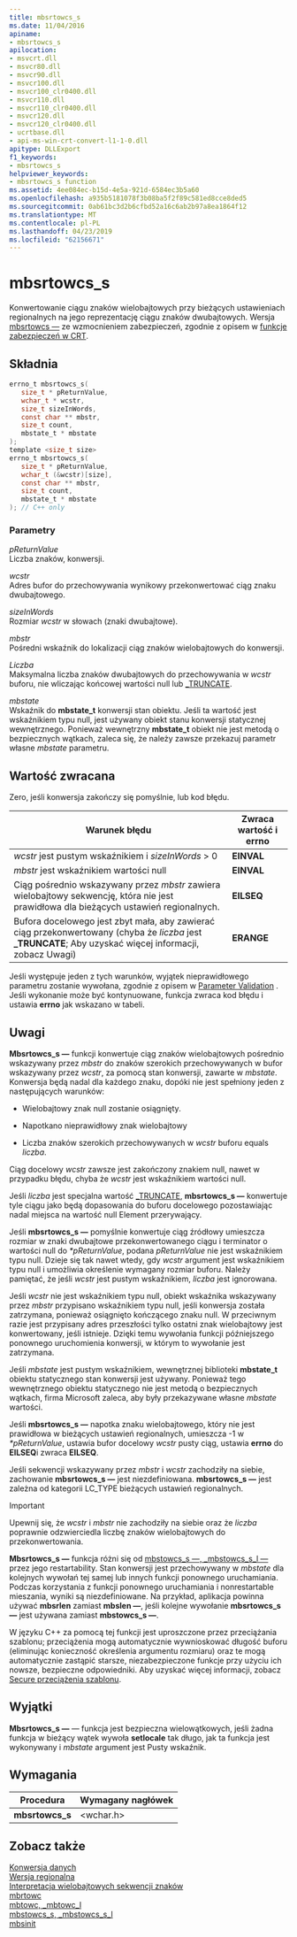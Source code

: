```yaml
---
title: mbsrtowcs_s
ms.date: 11/04/2016
apiname:
- mbsrtowcs_s
apilocation:
- msvcrt.dll
- msvcr80.dll
- msvcr90.dll
- msvcr100.dll
- msvcr100_clr0400.dll
- msvcr110.dll
- msvcr110_clr0400.dll
- msvcr120.dll
- msvcr120_clr0400.dll
- ucrtbase.dll
- api-ms-win-crt-convert-l1-1-0.dll
apitype: DLLExport
f1_keywords:
- mbsrtowcs_s
helpviewer_keywords:
- mbsrtowcs_s function
ms.assetid: 4ee084ec-b15d-4e5a-921d-6584ec3b5a60
ms.openlocfilehash: a935b5181078f3b08ba5f2f89c581ed8cce8ded5
ms.sourcegitcommit: 0ab61bc3d2b6cfbd52a16c6ab2b97a8ea1864f12
ms.translationtype: MT
ms.contentlocale: pl-PL
ms.lasthandoff: 04/23/2019
ms.locfileid: "62156671"
---
```

# <a name="mbsrtowcss"></a>mbsrtowcs_s

Konwertowanie ciągu znaków wielobajtowych przy bieżących ustawieniach regionalnych na jego reprezentację ciągu znaków dwubajtowych. Wersja [mbsrtowcs —](mbsrtowcs.md) ze wzmocnieniem zabezpieczeń, zgodnie z opisem w [funkcje zabezpieczeń w CRT](../../c-runtime-library/security-features-in-the-crt.md).

## <a name="syntax"></a>Składnia

```C
errno_t mbsrtowcs_s(
   size_t * pReturnValue,
   wchar_t * wcstr,
   size_t sizeInWords,
   const char ** mbstr,
   size_t count,
   mbstate_t * mbstate
);
template <size_t size>
errno_t mbsrtowcs_s(
   size_t * pReturnValue,
   wchar_t (&wcstr)[size],
   const char ** mbstr,
   size_t count,
   mbstate_t * mbstate
); // C++ only
```

### <a name="parameters"></a>Parametry

*pReturnValue*<br/>
Liczba znaków, konwersji.

*wcstr*<br/>
Adres bufor do przechowywania wynikowy przekonwertować ciąg znaku dwubajtowego.

*sizeInWords*<br/>
Rozmiar *wcstr* w słowach (znaki dwubajtowe).

*mbstr*<br/>
Pośredni wskaźnik do lokalizacji ciąg znaków wielobajtowych do konwersji.

*Liczba*<br/>
Maksymalna liczba znaków dwubajtowych do przechowywania w *wcstr* buforu, nie wliczając końcowej wartości null lub [_TRUNCATE](../../c-runtime-library/truncate.md).

*mbstate*<br/>
Wskaźnik do **mbstate_t** konwersji stan obiektu. Jeśli ta wartość jest wskaźnikiem typu null, jest używany obiekt stanu konwersji statycznej wewnętrznego. Ponieważ wewnętrzny **mbstate_t** obiekt nie jest metodą o bezpiecznych wątkach, zaleca się, że należy zawsze przekazuj parametr własne *mbstate* parametru.

## <a name="return-value"></a>Wartość zwracana

Zero, jeśli konwersja zakończy się pomyślnie, lub kod błędu.

|Warunek błędu|Zwraca wartość i **errno**|
|---------------------|------------------------------|
|*wcstr* jest pustym wskaźnikiem i *sizeInWords* > 0|**EINVAL**|
|*mbstr* jest wskaźnikiem wartości null|**EINVAL**|
|Ciąg pośrednio wskazywany przez *mbstr* zawiera wielobajtowy sekwencję, która nie jest prawidłowa dla bieżących ustawień regionalnych.|**EILSEQ**|
|Bufora docelowego jest zbyt mała, aby zawierać ciąg przekonwertowany (chyba że *liczba* jest **_TRUNCATE**; Aby uzyskać więcej informacji, zobacz Uwagi)|**ERANGE**|

Jeśli występuje jeden z tych warunków, wyjątek nieprawidłowego parametru zostanie wywołana, zgodnie z opisem w [Parameter Validation](../../c-runtime-library/parameter-validation.md) . Jeśli wykonanie może być kontynuowane, funkcja zwraca kod błędu i ustawia **errno** jak wskazano w tabeli.

## <a name="remarks"></a>Uwagi

**Mbsrtowcs_s —** funkcji konwertuje ciąg znaków wielobajtowych pośrednio wskazywany przez *mbstr* do znaków szerokich przechowywanych w bufor wskazywany przez *wcstr*, za pomocą stan konwersji, zawarte w *mbstate*. Konwersja będą nadal dla każdego znaku, dopóki nie jest spełniony jeden z następujących warunków:

- Wielobajtowy znak null zostanie osiągnięty.

- Napotkano nieprawidłowy znak wielobajtowy

- Liczba znaków szerokich przechowywanych w *wcstr* buforu equals *liczba*.

Ciąg docelowy *wcstr* zawsze jest zakończony znakiem null, nawet w przypadku błędu, chyba że *wcstr* jest wskaźnikiem wartości null.

Jeśli *liczba* jest specjalna wartość [_TRUNCATE](../../c-runtime-library/truncate.md), **mbsrtowcs_s —** konwertuje tyle ciągu jako będą dopasowania do buforu docelowego pozostawiając nadal miejsca na wartość null Element przerywający.

Jeśli **mbsrtowcs_s —** pomyślnie konwertuje ciąg źródłowy umieszcza rozmiar w znaki dwubajtowe przekonwertowanego ciągu i terminator o wartości null do  *&#42;pReturnValue*, podana  *pReturnValue* nie jest wskaźnikiem typu null. Dzieje się tak nawet wtedy, gdy *wcstr* argument jest wskaźnikiem typu null i umożliwia określenie wymagany rozmiar buforu. Należy pamiętać, że jeśli *wcstr* jest pustym wskaźnikiem, *liczba* jest ignorowana.

Jeśli *wcstr* nie jest wskaźnikiem typu null, obiekt wskaźnika wskazywany przez *mbstr* przypisano wskaźnikiem typu null, jeśli konwersja została zatrzymana, ponieważ osiągnięto kończącego znaku null. W przeciwnym razie jest przypisany adres przeszłości tylko ostatni znak wielobajtowy jest konwertowany, jeśli istnieje. Dzięki temu wywołania funkcji późniejszego ponownego uruchomienia konwersji, w którym to wywołanie jest zatrzymana.

Jeśli *mbstate* jest pustym wskaźnikiem, wewnętrznej biblioteki **mbstate_t** obiektu statycznego stan konwersji jest używany. Ponieważ tego wewnętrznego obiektu statycznego nie jest metodą o bezpiecznych wątkach, firma Microsoft zaleca, aby były przekazywane własne *mbstate* wartości.

Jeśli **mbsrtowcs_s —** napotka znaku wielobajtowego, który nie jest prawidłowa w bieżących ustawień regionalnych, umieszcza -1 w  *&#42;pReturnValue*, ustawia bufor docelowy *wcstr* pusty ciąg, ustawia **errno** do **EILSEQ**i zwraca **EILSEQ**.

Jeśli sekwencji wskazywany przez *mbstr* i *wcstr* zachodziły na siebie, zachowanie **mbsrtowcs_s —** jest niezdefiniowana. **mbsrtowcs_s —** jest zależna od kategorii LC_TYPE bieżących ustawień regionalnych.

> [!IMPORTANT]
> Upewnij się, że *wcstr* i *mbstr* nie zachodziły na siebie oraz że *liczba* poprawnie odzwierciedla liczbę znaków wielobajtowych do przekonwertowania.

**Mbsrtowcs_s —** funkcja różni się od [mbstowcs_s —, _mbstowcs_s_l —](mbstowcs-s-mbstowcs-s-l.md) przez jego restartability. Stan konwersji jest przechowywany w *mbstate* dla kolejnych wywołań tej samej lub innych funkcji ponownego uruchamiania. Podczas korzystania z funkcji ponownego uruchamiania i nonrestartable mieszania, wyniki są niezdefiniowane. Na przykład, aplikacja powinna używać **mbsrlen** zamiast **mbslen —**, jeśli kolejne wywołanie **mbsrtowcs_s —** jest używana zamiast **mbstowcs_s —**.

W języku C++ za pomocą tej funkcji jest uproszczone przez przeciążania szablonu; przeciążenia mogą automatycznie wywnioskować długość buforu (eliminując konieczność określenia argumentu rozmiaru) oraz te mogą automatycznie zastąpić starsze, niezabezpieczone funkcje przy użyciu ich nowsze, bezpieczne odpowiedniki. Aby uzyskać więcej informacji, zobacz [Secure przeciążenia szablonu](../../c-runtime-library/secure-template-overloads.md).

## <a name="exceptions"></a>Wyjątki

**Mbsrtowcs_s —** — funkcja jest bezpieczna wielowątkowych, jeśli żadna funkcja w bieżący wątek wywoła **setlocale** tak długo, jak ta funkcja jest wykonywany i *mbstate* argument jest Pusty wskaźnik.

## <a name="requirements"></a>Wymagania

|Procedura|Wymagany nagłówek|
|-------------|---------------------|
|**mbsrtowcs_s**|\<wchar.h>|

## <a name="see-also"></a>Zobacz także

[Konwersja danych](../../c-runtime-library/data-conversion.md)<br/>
[Wersja regionalna](../../c-runtime-library/locale.md)<br/>
[Interpretacja wielobajtowych sekwencji znaków](../../c-runtime-library/interpretation-of-multibyte-character-sequences.md)<br/>
[mbrtowc](mbrtowc.md)<br/>
[mbtowc, _mbtowc_l](mbtowc-mbtowc-l.md)<br/>
[mbstowcs_s, _mbstowcs_s_l](mbstowcs-s-mbstowcs-s-l.md)<br/>
[mbsinit](mbsinit.md)<br/>

